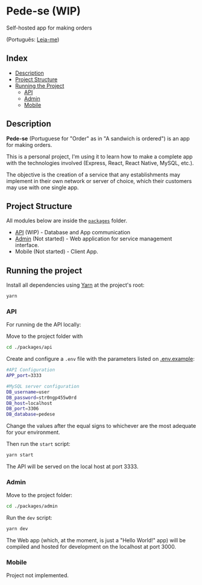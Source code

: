 # Pede-se (WIP)

Self-hosted app for making orders

(Português: [Leia-me](/README.pt-br.md))

## Index

- [Description](#description)
- [Project Structure](#project-structure)
- [Running the Project](#running-the-project)
  - [API](#api)
  - [Admin](#admin)
  - [Mobile](#mobile)

## Description

**Pede-se** (Portuguese for "Order" as in "A sandwich is ordered") is an app for making orders.

This is a personal project, I'm using it to learn how to make a complete app with the technologies involved (Express, React, React Native, MySQL, etc.).

The objective is the creation of a service that any establishments may implement in their own network or server of choice, which their customers may use with one single app.

## Project Structure

All modules below are inside the [`packages`](/packages) folder.

- [API](/packages/api) (WIP) - Database and App communication
- [Admin](/packages/admin) (Not started) - Web application for service management interface.
- Mobile (Not started) - Client App.

## Running the project

Install all dependencies using [Yarn](https://classic.yarnpkg.com/lang/en/docs/install/) at the project's root:

```sh
yarn
```

### API

For running de the API locally:

Move to the project folder with

```sh
cd ./packages/api
```

Create and configure a `.env` file with the parameters listed on [.env.example](/packages/api/src/packages/api/.env.example):

```sh
#API Configuration
APP_port=3333

#MySQL server configuration
DB_username=user
DB_password=str0ngp455w0rd
DB_host=localhost
DB_port=3306
DB_database=pedese
```

Change the values after the equal signs to whichever are the most adequate for your environment.

Then run the `start` script:

```sh
yarn start
```

The API will be served on the local host at port 3333.

### Admin

Move to the project folder:

```sh
cd ./packages/admin
```

Run the `dev` script:

```sh
yarn dev
```

The Web app (which, at the moment, is just a "Hello World!" app) will be compiled and hosted for development on the localhost at port 3000.

### Mobile

Project not implemented.
